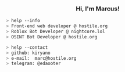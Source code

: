 <h3 align="center">Hi, I'm Marcus!</h3> 
<a href="https://github.com/kiryano"></a>

````bash
> help --info
> Front-end web developer @ hostile.org
> Roblox Bot Developer @ nightcore.lol
> OSINT Bot Developer @ hostile.org
````

````bash
> help --contact
> github: kiryano
> e-mail:  marc@hostile.org
> telegram: @edaooter
````
